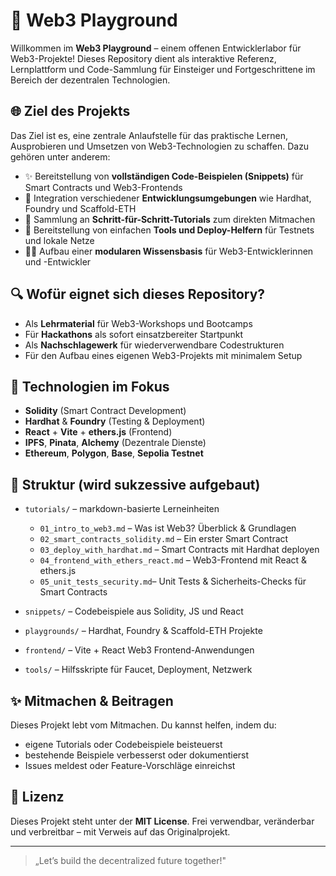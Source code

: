 # 🧪 Web3 Playground

Willkommen im **Web3 Playground** – einem offenen Entwicklerlabor für Web3-Projekte! Dieses Repository dient als interaktive Referenz, Lernplattform und Code-Sammlung für Einsteiger und Fortgeschrittene im Bereich der dezentralen Technologien.

## 🌐 Ziel des Projekts

Das Ziel ist es, eine zentrale Anlaufstelle für das praktische Lernen, Ausprobieren und Umsetzen von Web3-Technologien zu schaffen. Dazu gehören unter anderem:

* ✨ Bereitstellung von **vollständigen Code-Beispielen (Snippets)** für Smart Contracts und Web3-Frontends
* 🔧 Integration verschiedener **Entwicklungsumgebungen** wie Hardhat, Foundry und Scaffold-ETH
* 📅 Sammlung an **Schritt-für-Schritt-Tutorials** zum direkten Mitmachen
* 📲 Bereitstellung von einfachen **Tools und Deploy-Helfern** für Testnets und lokale Netze
* 👨‍💻 Aufbau einer **modularen Wissensbasis** für Web3-Entwicklerinnen und -Entwickler

## 🔍 Wofür eignet sich dieses Repository?

* Als **Lehrmaterial** für Web3-Workshops und Bootcamps
* Für **Hackathons** als sofort einsatzbereiter Startpunkt
* Als **Nachschlagewerk** für wiederverwendbare Codestrukturen
* Für den Aufbau eines eigenen Web3-Projekts mit minimalem Setup

## 🚀 Technologien im Fokus

* **Solidity** (Smart Contract Development)
* **Hardhat** & **Foundry** (Testing & Deployment)
* **React** + **Vite** + **ethers.js** (Frontend)
* **IPFS**, **Pinata**, **Alchemy** (Dezentrale Dienste)
* **Ethereum**, **Polygon**, **Base**, **Sepolia Testnet**

## 📁 Struktur (wird sukzessive aufgebaut)

* `tutorials/` – markdown-basierte Lerneinheiten

  * `01_intro_to_web3.md` – Was ist Web3? Überblick & Grundlagen
  * `02_smart_contracts_solidity.md` – Ein erster Smart Contract
  * `03_deploy_with_hardhat.md` – Smart Contracts mit Hardhat deployen
  * `04_frontend_with_ethers_react.md` – Web3-Frontend mit React & ethers.js
  * `05_unit_tests_security.md`– Unit Tests & Sicherheits-Checks für Smart Contracts
* `snippets/` – Codebeispiele aus Solidity, JS und React
* `playgrounds/` – Hardhat, Foundry & Scaffold-ETH Projekte
* `frontend/` – Vite + React Web3 Frontend-Anwendungen
* `tools/` – Hilfsskripte für Faucet, Deployment, Netzwerk

## ✨ Mitmachen & Beitragen

Dieses Projekt lebt vom Mitmachen. Du kannst helfen, indem du:

* eigene Tutorials oder Codebeispiele beisteuerst
* bestehende Beispiele verbesserst oder dokumentierst
* Issues meldest oder Feature-Vorschläge einreichst

## 🚜 Lizenz

Dieses Projekt steht unter der **MIT License**. Frei verwendbar, veränderbar und verbreitbar – mit Verweis auf das Originalprojekt.

---

> „Let’s build the decentralized future together!"

